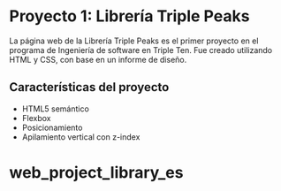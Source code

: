 # Proyecto 1: Librería Triple Peaks

La página web de la Librería Triple Peaks es el primer proyecto en el programa de Ingeniería de software en Triple Ten. Fue creado utilizando HTML y CSS, con base en un informe de diseño.

## Características del proyecto

-	HTML5 semántico
-	Flexbox
-	Posicionamiento
-	Apilamiento vertical con z-index
# web_project_library_es
